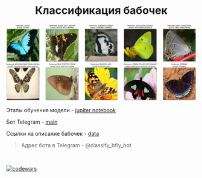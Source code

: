 <h1 align="center">Классификация бабочек</h1>
<p align="center">
  <img src="https://github.com/OkhotnikovVV/butterfly/blob/master/public/Example.png?raw=true" alt="Результаты обученной модели"/>
</p>
<p>Этапы обучения модели - <a href="https://github.com/OkhotnikovVV/butterfly/blob/master/butterfly-classification-efficientnet-90.ipynb" target="_blank">jupiter notebook</a></p>
<p>Бот Telegram - <a href="https://github.com/OkhotnikovVV/butterfly/blob/master/main.py" target="_blank">main</a></p>
<p>Ссылки на описание бабочек - <a href="https://github.com/OkhotnikovVV/butterfly/blob/master/data.py" target="_blank">data</a></p>

> Адрес бота в Telegram - @classify_bfly_bot
<p><br></p>

[![codewars](https://www.codewars.com/users/OkhotnikovVV/badges/large)](https://www.codewars.com/users/OkhotnikovVV) 
